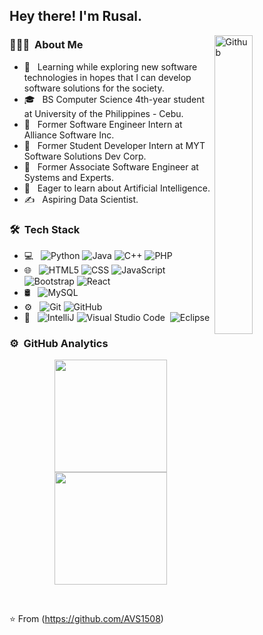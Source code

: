 <h2> Hey there! I'm Rusal. </h2>
<img width="35%" align="right" alt="Github" src="https://user-images.githubusercontent.com/48678280/88862734-4903af80-d201-11ea-968b-9c939d88a37c.gif" />

<h3> 👨🏻‍💻 &nbsp;About Me </h3>

- 🤔 &nbsp; Learning while exploring new software technologies in hopes that I can develop software solutions for the society.
- 🎓 &nbsp; BS Computer Science 4th-year student at University of the Philippines - Cebu.
- 💼 &nbsp; Former Software Engineer Intern at Alliance Software Inc.
- 💼 &nbsp; Former Student Developer Intern at MYT Software Solutions Dev Corp.
- 💼 &nbsp; Former Associate Software Engineer at Systems and Experts.
- 🌱 &nbsp; Eager to learn about Artificial Intelligence.
- ✍️ &nbsp; Aspiring Data Scientist.

<h3> 🛠 &nbsp;Tech Stack</h3>

- 💻 &nbsp;
  ![Python](https://img.shields.io/badge/-Python-333333?style=flat&logo=python)
  ![Java](https://img.shields.io/badge/-Java-333333?style=flat&logo=Java&logoColor=007396)
  ![C++](https://img.shields.io/badge/-C++-333333?style=flat&logo=C%2B%2B&logoColor=00599C)
  ![PHP](https://img.shields.io/badge/-PHP-333333?style=flat&logo=PHP&logoColor=276DC3)
- 🌐 &nbsp;
  ![HTML5](https://img.shields.io/badge/-HTML5-333333?style=flat&logo=HTML5)
  ![CSS](https://img.shields.io/badge/-CSS-333333?style=flat&logo=CSS3&logoColor=1572B6)
  ![JavaScript](https://img.shields.io/badge/-JavaScript-333333?style=flat&logo=javascript)
  ![Bootstrap](https://img.shields.io/badge/-Bootstrap-333333?style=flat&logo=bootstrap&logoColor=563D7C)
  ![React](https://img.shields.io/badge/-React-05122A?style=flat&logo=react)&nbsp;
- 🛢 &nbsp;
  ![MySQL](https://img.shields.io/badge/-MySQL-333333?style=flat&logo=mysql)
- ⚙️ &nbsp;
  ![Git](https://img.shields.io/badge/-Git-333333?style=flat&logo=git)
  ![GitHub](https://img.shields.io/badge/-GitHub-333333?style=flat&logo=github)
- 🔧 &nbsp;
  ![IntelliJ](https://img.shields.io/badge/-IntelliJ-333333?style=flat&logo=intellij-ide&logoColor=2C2255)
  ![Visual Studio Code](https://img.shields.io/badge/-Visual%20Studio%20Code-05122A?style=flat&logo=visual-studio-code&logoColor=007ACC)&nbsp;
  ![Eclipse](https://img.shields.io/badge/-Eclipse-05122A?style=flat&logo=eclipse-ide&logoColor=2C2255)
  
### ⚙️ &nbsp;GitHub Analytics

<p align="center">
<a href="https://github.com/rosalierazonable">
  <img height="180em" src="https://github-readme-stats-eight-theta.vercel.app/api?username=rosalierazonable&show_icons=true&theme=algolia&include_all_commits=true&count_private=true"/>
  <img height="180em" src="https://github-readme-stats-eight-theta.vercel.app/api/top-langs/?username=rosalierazonable&layout=compact&langs_count=8&theme=algolia"/>
</a>
</p>

<br/>

⭐️ From (https://github.com/AVS1508)
